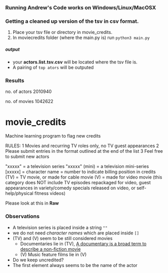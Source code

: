 ### Running Andrew's Code works on Windows/Linux/MacOSX


### Getting a cleaned up version of the tsv in csv format.
1. Place your tsv file or directory in movie_credits.
2.  In moviecredits folder (where the main.py is) run `python3 main.py`

##### output
* your **actors.list.tsv.csv** will be located where the tsv file is. 
* A pairing of `top ators` will be outputed

### Results

no. of actors 2010940

no. of movies 1042622

# movie_credits
Machine learning program to flag new credits

 RULES:
 1       Movies and recurring TV roles only, no TV guest appearances
 2       Please submit entries in the format outlined at the end of the list
 3       Feel free to submit new actors

 "xxxxx"        = a television series
 "xxxxx" (mini) = a television mini-series
 [xxxxx]        = character name
 <xx>           = number to indicate billing position in credits
 (TV)           = TV movie, or made for cable movie
 (V)            = made for video movie (this category does NOT include TV
                  episodes repackaged for video, guest appearances in
                  variety/comedy specials released on video, or
				  self-help/physical fitness videos)


Please look at this in **Raw**


### Observations
* A television series is placed inside a string `""`
* we do not need *character names* which are placed inside `[]`
* (TV) and (V) seem to be still considered movies
	* Documentaries lie in (TV), [A documentary is a broad term to describe a non-fiction movie](http://www.desktop-documentaries.com/what-is-a-documentary.html)
	* (V) Music feature films lie in (V) 
* Do we keep uncredited?
* The first element always seems to be the name of the actor
